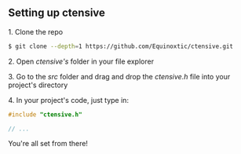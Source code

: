 ## Setting up ctensive

<p> 1. Clone the repo </p>

```.sh
$ git clone --depth=1 https://github.com/Equinoxtic/ctensive.git
```

<p> 2. Open <i>ctensive's</i> folder in your file explorer </o>
<p> 3. Go to the <i>src</i> folder and drag and drop the <i>ctensive.h</i> file into your project's directory </p>
<p> 4. In your project's code, just type in: </p>

```.c
#include "ctensive.h"

// ...
```

<p> You're all set from there! </p>
